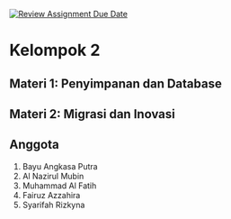 [![Review Assignment Due Date](https://classroom.github.com/assets/deadline-readme-button-24ddc0f5d75046c5622901739e7c5dd533143b0c8e959d652212380cedb1ea36.svg)](https://classroom.github.com/a/zpuF8vpS)
# Kelompok 2
## Materi 1: Penyimpanan dan Database
## Materi 2: Migrasi dan Inovasi
## Anggota
1. Bayu Angkasa Putra
2. Al Nazirul Mubin
3. Muhammad Al Fatih
4. ⁠Fairuz Azzahira
5. ⁠Syarifah Rizkyna
